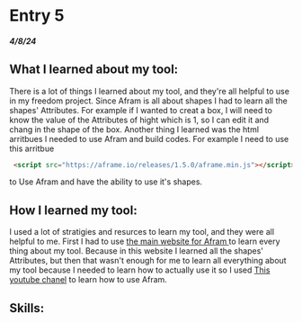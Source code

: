 # Entry 5
##### 4/8/24

## What I learned about my tool:
There is a lot of things I learned about my tool, and they're all helpful to use in my freedom project. Since Afram is all about shapes I had to learn all the shapes' Attributes. For example if I wanted to creat a box, I will need to know the value of the Attributes of hight which is 1, so I can edit it and chang in the shape of the box. Another thing I learned was the html arritbues I needed to use Afram and build codes. For example I need to use this arritbue
```html
 <script src="https://aframe.io/releases/1.5.0/aframe.min.js"></script>
```
to Use Afram and have the ability to use it's shapes.


## How I learned my tool:
I used a lot of stratigies and resurces to learn my tool, and they were all helpful to me. First I had to use [the main website for Afram ](https://aframe.io/docs/1.5.0/introduction/#what-is-a-frame) to learn every thing about my tool. Because in this website I learned all the shapes' Attributes, but then that wasn't enough for me to learn all everything about my tool because I needed to learn how to actually use it so I used [This youtube chanel](https://youtube.com/@rennecastro8032?si=nV45a1pvMW_yD0pV) to learn how to use Afram. 

## Skills:

